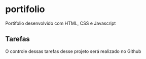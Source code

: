 # portifolio

Portifolio desenvolvido com HTML, CSS e Javascript

## Tarefas

O controle dessas tarefas desse projeto será realizado no Github
